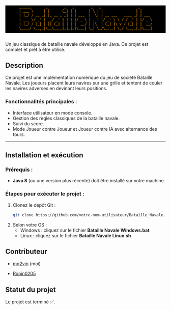 # 	![alt text](logo/banniere%20bataille%20navale.png)
Un jeu classique de bataille navale développé en Java. Ce projet est complet et prêt à être utilisé.

## Description
Ce projet est une implémentation numérique du jeu de société Bataille Navale. Les joueurs placent leurs navires sur une grille et tentent de couler les navires adverses en devinant leurs positions.

### Fonctionnalités principales :
- Interface utilisateur en mode console.
- Gestion des règles classiques de la bataille navale.
- Suivi du score.
- Mode Joueur contre Joueur et Joueur contre IA avec alternance des tours.

---

## Installation et exécution
### Prérequis :
- **Java 8** (ou une version plus récente) doit être installé sur votre machine.

### Étapes pour exécuter le projet :
1. Clonez le dépôt Git :
   ```bash
   git clone https://github.com/votre-nom-utilisateur/Bataille_Navale.git
   
2. Selon votre OS :
   * Windows : cliquez sur le fichier **Bataille Navale Windows.bat**
   * Linux : cliquez sur le fichier **Bataille Navale Linux.sh**

## Contributeur
- [mq2vin](https://github.com/mq2vin) (moi)

- [Ronin0205](https://github.com/Ronin0205)

## Statut du projet
Le projet est terminé ✅.